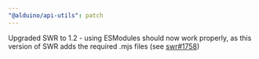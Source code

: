 ```yaml
---
"@alduino/api-utils": patch
---
```


Upgraded SWR to 1.2 - using ESModules should now work properly, as this version of SWR adds the required .mjs files (see [swr#1758](https://github.com/vercel/swr/issues/1758))
